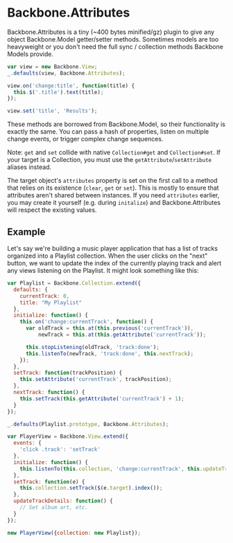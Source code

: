 Backbone.Attributes
===================

Backbone.Attributes is a tiny (~400 bytes minified/gz) plugin to give any object
Backbone.Model getter/setter methods. Sometimes models are too heavyweight or
you don't need the full sync / collection methods Backbone Models provide.

```javascript
var view = new Backbone.View;
_.defaults(view, Backbone.Attributes);

view.on('change:title', function(title) {
  this.$('.title').text(title);
});

view.set('title', 'Results');
```

These methods are borrowed from Backbone.Model, so their functionality is
exactly the same. You can pass a hash of properties, listen on multiple
change events, or trigger complex change sequences.

Note: `get` and `set` collide with native `Collection#get` and `Collection#set`.
If your target is a Collection, you must use the `getAttribute`/`setAttribute`
aliases instead.

The target object's `attributes` property is set on the first call to a method
that relies on its existence (`clear`, `get` or `set`). This is
mostly to ensure that attributes aren't shared between instances. If you need
`attributes` earlier, you may create it yourself (e.g. during `initalize`)
and Backbone.Attributes will respect the existing values.

Example
-------
Let's say we're building a music player application that has a list of tracks
organized into a Playlist collection. When the user clicks on the "next" button,
we want to update the index of the currently playing track and alert any views
listening on the Playlist. It might look something like this:

```javascript
var Playlist = Backbone.Collection.extend({
  defaults: {
    currentTrack: 0,
    title: "My Playlist"
  },
  initialize: function() {
    this.on('change:currentTrack', function() {
      var oldTrack = this.at(this.previous('currentTrack')),
          newTrack = this.at(this.getAttribute('currentTrack'));

      this.stopListening(oldTrack, 'track:done');
      this.listenTo(newTrack, 'track:done', this.nextTrack);
    });
  },
  setTrack: function(trackPosition) {
    this.setAttribute('currentTrack', trackPosition);
  },
  nextTrack: function() {
    this.setTrack(this.getAttribute('currentTrack') + 1);
  }
});

_.defaults(Playlist.prototype, Backbone.Attributes);

var PlayerView = Backbone.View.extend({
  events: {
    'click .track': 'setTrack'
  },
  initialize: function() {
    this.listenTo(this.collection, 'change:currentTrack', this.updateTrackDetails);
  },
  setTrack: function(e) {
    this.collection.setTrack($(e.target).index());
  },
  updateTrackDetails: function() {
    // Set album art, etc.
  }
});

new PlayerView({collection: new Playlist});
```

